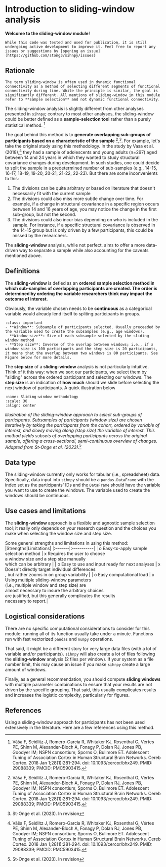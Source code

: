 # Introduction to sliding-window analysis

**Welcome to the sliding-window module!**

```{note}
While this code was tested and used for publication, it is still undergoing active development to improve it. Feel free to report any issues or suggestions by [opening an issue](https://github.com/stong3/sihnpy/issues)
```

## Rationale

```{warning}
The term sliding-window is often used in dynamic functional connectivity as a method of selecting different segments of functional connectivity during time. While the principle is similar, the goal is significantly different. All mentions of sliding-window in this module refer to **sample selection** and not dynamic functional connectivity.
```

The sliding-window analysis is slightly different from other analyses presented in `sihnpy`; contrary to most other analyses, the sliding-window could be better defined as a **sample-selection tool** rather than a purely statistical method. [^Vasa_2018]

The goal behind this method is to **generate overlapping sub-groups of participants based on a characteristic of the sample** [^Vasa_2018],[^Stonge_2023]. For example, let's take the original study using this methodology. In the study by Vasa et al. (2018),[^Vasa_2018] they had a sample of adolescents and young adults (n=297) aged between 14 and 24 years in which they wanted to study structural covariance changes during development. In such studies, one could decide to split the sample in a predetermined number of sub-samples (e.g., 14-15, 16-17, 18-19, 19-20, 20-21, 21-22, 22-23). But there are some inconvenients to this:

1) The divisions can be quite arbitrary or based on literature that doesn't necessarily fit with the current sample
2) The divisions could also miss more subtle change over time. For example, if a change in structural covariance in a specific region occurs between 14 and 16 years of age, you may notice the change in the first sub-group, but not the second.
3) The divisions could also incur bias depending on who is included in the sample. For instance, if a specific structural covariance is observed in the 14-15 group but is only driven by a few participants, this could be missed by the researchers.

The **sliding-window** analysis, while not perfect, aims to offer a more data-driven way to separate a sample while also accounting for the caveats mentioned above.

## Definitions

The **sliding-window** is defied as an **ordered sample selection method in which sub-samples of overlapping participants are created. The order is determined by ordering the variable researchers think may impact the outcome of interest.**

Obviously, the variable chosen needs to be **continuous** as a categorical variable would already lend itself to spliting participants in groups.

```{admonition} Definitions
:class: important
- **Window**: Subsample of participants selected. Usually preceeded by the variable used to create the subsamples (e.g., age windows).
- **Window size**: Size of each subsample selected by the sliding-window method
- **Step size**: Inverse of the overlap between windows; i.e., if a window size is 100 participants and the step size is 20 participants, it means that the overlap between two windows is 80 participants. See Figure below for more details.
```

The **step size** of a **sliding-window** analysis is not particularly intuitive. Think of it this way: when we sort our participants, we select them by "sliding" across the ordered participant and selecting our windows. The **step size** is an indication of **how much** should we slide before selecting the next window of participants. A quick illustration below

```{figure} ../images/sw/sw_explanation.png
:name: Sliding-window methodology
:scale: 30
:align: center
```
*Illustration of the sliding-window approach to select sub-groups of participants. Subsamples of participants (window size) are chosen iteratively by taking the participants from the cohort, ordered by variable of interest, and slowly moving along (step size) the variable of interest. This method yields subsets of overlapping participants across the original sample, offering a cross-sectional, semi-continuous overview of changes. Adapted from St-Onge et al. (2023).*[^Stonge_2023]

## Data type

The sliding-window currently only works for tabular (i.e., spreadsheet) data. Specifically, data input into `sihnpy` should be a `pandas.DataFrame` with the index set as the participants' IDs and the `DataFrame` should have the variable you want to use to create the windows. The variable used to create the windows should be continuous.

## Use cases and limitations

The **sliding-window** approach is a flexible and agnostic sample selection tool; it really only depends on your research question and the choices you make when selecting the window size and step size.

Some general strengths and limitations in using this method:
|Strengths|Limitations|
|:-------|:-----------|
| o Easy-to-apply sample selection method | x Requires the user to choose <br> a window size and a step size manually <br> which can be arbitrary |
| o Easy to use and input ready for next analyses | x Doesn't directly target individual differences <br>, but rather zooms in on group variability |
| o Easy computational load | x Using multiple sliding-window parameters <br> (i.e., multiple window and step size) are <br> almost necessary to insure the arbitrary choices <br> are justified, but this generally complicates the results <br> necessary to report.|

## Logistical considerations

There are no specific computational considerations to consider for this module: running all of its function usually take under a minute. Functions run with fast vectorized `pandas` and `numpy` operations.

That said, it might be a different story for very large data files (with a lot of variable and/or participants). `sihnpy` will also create a lot of files following the **sliding-window** analysis (2 files per window). If your system as a file number limit, this may cause an issue if you make `sihnpy` create a large amount of windows.

Finally, as a general recommendation, you should compute **sliding windows** with multiple parameter combinations to ensure that your results are not driven by the specific grouping. That said, this usually complicates results and increases the logistic complexity, particularly for figures.

## References

Using a sliding-window approach for participants has not been used extensively in the literature. Here are a few references using this method.

[^Vasa_2018]: Váša F, Seidlitz J, Romero-Garcia R, Whitaker KJ, Rosenthal G, Vértes PE, Shinn M, Alexander-Bloch A, Fonagy P, Dolan RJ, Jones PB, Goodyer IM; NSPN consortium; Sporns O, Bullmore ET. Adolescent Tuning of Association Cortex in Human Structural Brain Networks. Cereb Cortex. 2018 Jan 1;28(1):281-294. doi: 10.1093/cercor/bhx249. PMID: 29088339; PMCID: PMC5903415.
[^Stonge_2023]: St-Onge et al. (2023). In revision